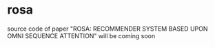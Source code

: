 # rosa
source code of paper "ROSA: RECOMMENDER SYSTEM BASED UPON OMNI SEQUENCE ATTENTION" will be coming soon
